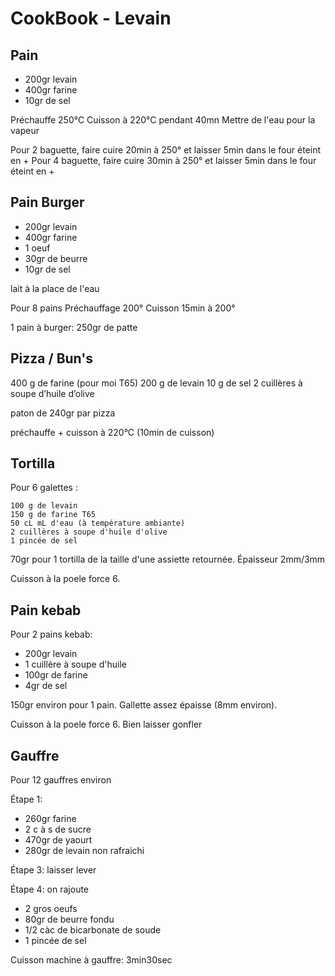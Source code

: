 # CookBook - Levain

## Pain

- 200gr levain
- 400gr farine
- 10gr de sel

Préchauffe 250°C
Cuisson à 220°C pendant 40mn
Mettre de l'eau pour la vapeur

Pour 2 baguette, faire cuire 20min à 250° et laisser 5min dans le four éteint en +
Pour 4 baguette, faire cuire 30min à 250° et laisser 5min dans le four éteint en +


## Pain Burger

- 200gr levain
- 400gr farine
- 1 oeuf
- 30gr de beurre
- 10gr de sel

lait à la place de l'eau

Pour 8 pains
Préchauffage 200°
Cuisson 15min à 200°

1 pain à burger: 250gr de patte


## Pizza / Bun's

400 g de farine (pour moi T65)
200 g de levain
10 g de sel
2 cuillères à soupe d’huile d’olive

paton de 240gr par pizza

préchauffe + cuisson à 220°C (10min de cuisson)


## Tortilla

Pour 6 galettes :

    100 g de levain
    150 g de farine T65
    50 cL mL d'eau (à température ambiante)
    2 cuillères à soupe d'huile d'olive
    1 pincée de sel

70gr pour 1 tortilla de la taille d'une assiette retournée. Épaisseur 2mm/3mm

Cuisson à la poele force 6.


## Pain kebab

Pour 2 pains kebab:

- 200gr levain
- 1 cuillère à soupe d'huile
- 100gr de farine
- 4gr de sel

150gr environ pour 1 pain. Gallette assez épaisse (8mm environ).

Cuisson à la poele force 6. Bien laisser gonfler


## Gauffre

Pour 12 gauffres environ

Étape 1:

- 260gr farine
- 2 c à s de sucre
- 470gr de yaourt
- 280gr de levain non rafraichi

Étape 3: laisser lever

Étape 4: on rajoute
- 2 gros oeufs
- 80gr de beurre fondu
- 1/2 càc de bicarbonate de soude
- 1 pincée de sel

Cuisson machine à gauffre: 3min30sec
